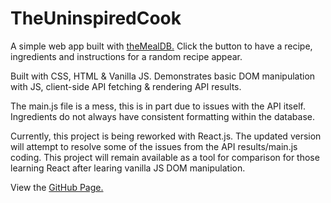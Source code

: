 # TheUninspiredCook
A simple web app built with [theMealDB.](https://www.themealdb.com/api.php) Click the button to have a recipe, ingredients and instructions for a random recipe appear.

Built with CSS, HTML & Vanilla JS. Demonstrates basic DOM manipulation with JS, client-side API fetching & rendering API results.

The main.js file is a mess, this is in part due to issues with the API itself. Ingredients do not always have consistent formatting within the database.

Currently, this project is being reworked with React.js. The updated version will attempt to resolve some of the issues from the API results/main.js coding. This project will remain available as a tool for comparison for those learning React after learing vanilla JS DOM manipulation.

View the [GitHub Page.](https://mariahlaqua.github.io/TheUninspiredCook/)
